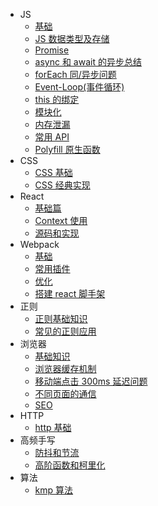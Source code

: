 - JS
  - [基础](docs/JS/基础.md)
  - [JS 数据类型及存储](docs/JS/JS数据类型及存储.md)
  - [Promise](docs/JS/Promise.md)
  - [async 和 await 的异步总结](docs/JS/async和await的异步总结.md)
  - [forEach 同/异步问题](docs/JS/forEach同、异步问题.md)
  - [Event-Loop(事件循环)](docs/JS/Event-Loop.md)
  - [this 的绑定](docs/JS/this的绑定.md)
  - [模块化](docs/JS/模块化.md)
  - [内存泄漏](docs/JS/内存泄漏.md)
  - [常用 API](docs/JS/常用API.md)
  - [Polyfill 原生函数](docs/JS/Polyfill原生函数.md)
- CSS
  - [CSS 基础](docs/CSS/CSS基础.md)
  - [CSS 经典实现](docs/CSS/CSS实现.md)
- React
  - [基础篇](docs/React/基础篇.md)
  - [Context 使用](docs/React/Context使用.md)
  - [源码和实现](docs/React/源码和实现.md)
- Webpack
  - [基础](docs/webpack/基础.md)
  - [常用插件](docs/webpack/常用插件.md)
  - [优化](docs/webpack/优化.md)
  - [搭建 react 脚手架](docs/webpack/搭建react-cli脚手架.md)
- 正则
  - [正则基础知识](docs/正则/正则基础知识.md)
  - [常见的正则应用](docs/正则/常见的正则应用.md)
- 浏览器
  - [基础知识](docs/浏览器/基础.md)
  - [浏览器缓存机制](docs/浏览器/浏览器缓存机制.md)
  - [移动端点击 300ms 延迟问题](docs/浏览器/移动端点击300ms延迟问题和解决.md)
  - [不同页面的通信](docs/浏览器/不同页面的通信.md)
  - [SEO](docs/浏览器/SEO.md)
- HTTP
  - [http 基础](docs/HTTP/http基础.md)
- 高频手写
  - [防抖和节流](docs/高频手写/防抖和节流.md)
  - [高阶函数和柯里化](docs/高频手写/高阶函数和柯里化.md)
- 算法
  - [kmp 算法](docs/算法/kmp算法.md)  
